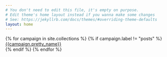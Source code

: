 ```yaml
---
# You don't need to edit this file, it's empty on purpose.
# Edit theme's home layout instead if you wanna make some changes
# See: https://jekyllrb.com/docs/themes/#overriding-theme-defaults
layout: home
---
```


{% for campaign in site.collections %}
{% if campaign.label != "posts" %}
<a href="{{campaign.label}}">{{campaign.pretty_name}}</a><br/>
{% endif %}
{% endfor %}
